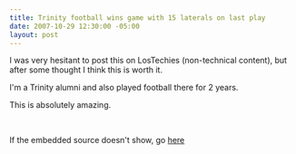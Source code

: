 ```yaml
---
title: Trinity football wins game with 15 laterals on last play
date: 2007-10-29 12:30:00 -05:00
layout: post
---
```


I was very hesitant to post this on LosTechies (non-technical content), but after some thought I think this is worth it. 

I'm a Trinity alumni and also played football there for 2 years.

This is absolutely amazing.

 

If the embedded source doesn't show, go [here](http://sports.espn.go.com/broadband/player.swf?mediaId=3083220)